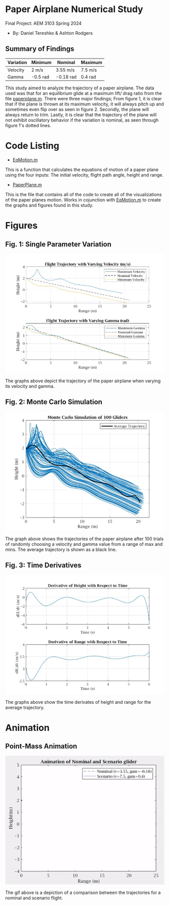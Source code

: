  # Paper Airplane Numerical Study
  Final Project: AEM 3103 Spring 2024

  - By: Daniel Tereshko & Ashton Rodgers

  ## Summary of Findings

  |Variation| Minimum| Nominal| Maximum|
  |---------|--------|--------|--------|
  | Velocity|2 m/s   |3.55 m/s| 7.5 m/s|
  | Gamma   |-0.5 rad|-0.18 rad| 0.4 rad|

  This study aimed to analyze the trajectory of a paper airplane. The data used was that for an equilibrium glide at a maximum lift/ drag ratio from the file [paperplane.m](http://www.stengel.mycpanel.princeton.edu/PaperPlane.m). There were three major findings; From figure 1, it is clear that if the plane is thrown at its maximum velocity, it will always pitch up and sometimes even flip over as seen in figure 2. Secondly, the plane will always return to trim. Lastly, it is clear that the trajectory of the plane will not exhibit oscillatory behavior if the variation is nominal, as seen through figure 1's dotted lines.
 
  # Code Listing
  - [EqMotion.m](EqMotion.m)
  
  This is a function that calculates the equations of motion of a paper plane using the four inputs: The initial velocity, flight path angle, height and range.

  - [PaperPlane.m](PaperPlane.m)
  
  This is the file that contains all of the code to create all of the visualizations of the paper planes motion. Works in cojunction with [EqMotion.m](EqMotion.m) to create the graphs and figures found in this study.

  # Figures

  ## Fig. 1: Single Parameter Variation
  ![Figure 1](/figures/figure1.jpg)

  The graphs above depict the trajectory of the paper airplane when varying its velocity and gamma.
  

  ## Fig. 2: Monte Carlo Simulation
  ![Figure 2](/figures/figure2.jpg)
  
  The graph above shows the trajectories of the paper airplane after 100 trials of randomly choosing a velocity and gamma value from a range of max and mins. The average trajectory is shown as a black line.

 ## Fig. 3: Time Derivatives
 ![Figure 3](/figures/figure3.jpg)
 <Time-derivative of height and range for the fitted trajectory>
  
  The graphs above show the time derivates of height and range for the average trajectory. 

  # Animation
  ## Point-Mass Animation
  ![Figure 4](/figures/figure4.gif)

  The gif above is a depiction of a comparison between the trajectories for a nominal and scenario flight.
